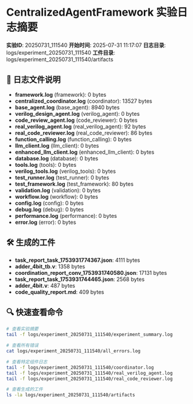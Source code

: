 # CentralizedAgentFramework 实验日志摘要

**实验ID**: 20250731_111540
**开始时间**: 2025-07-31 11:17:07
**日志目录**: logs/experiment_20250731_111540
**工件目录**: logs/experiment_20250731_111540/artifacts

## 📁 日志文件说明

- **framework.log** (framework): 0 bytes
- **centralized_coordinator.log** (coordinator): 13527 bytes
- **base_agent.log** (base_agent): 8940 bytes
- **verilog_design_agent.log** (verilog_agent): 0 bytes
- **code_review_agent.log** (code_reviewer): 0 bytes
- **real_verilog_agent.log** (real_verilog_agent): 92 bytes
- **real_code_reviewer.log** (real_code_reviewer): 86 bytes
- **function_calling.log** (function_calling): 0 bytes
- **llm_client.log** (llm_client): 0 bytes
- **enhanced_llm_client.log** (enhanced_llm_client): 0 bytes
- **database.log** (database): 0 bytes
- **tools.log** (tools): 0 bytes
- **verilog_tools.log** (verilog_tools): 0 bytes
- **test_runner.log** (test_runner): 0 bytes
- **test_framework.log** (test_framework): 80 bytes
- **validation.log** (validation): 0 bytes
- **workflow.log** (workflow): 0 bytes
- **config.log** (config): 0 bytes
- **debug.log** (debug): 0 bytes
- **performance.log** (performance): 0 bytes
- **error.log** (error): 0 bytes

## 🛠️ 生成的工件

- **task_report_task_1753931774367.json**: 4111 bytes
- **adder_4bit_tb.v**: 1358 bytes
- **coordination_report_conv_1753931740580.json**: 17131 bytes
- **task_report_task_1753931744465.json**: 2568 bytes
- **adder_4bit.v**: 487 bytes
- **code_quality_report.md**: 409 bytes

## 🔍 快速查看命令

```bash
# 查看实验摘要
tail -f logs/experiment_20250731_111540/experiment_summary.log

# 查看所有错误
cat logs/experiment_20250731_111540/all_errors.log

# 查看特定组件日志
tail -f logs/experiment_20250731_111540/coordinator.log
tail -f logs/experiment_20250731_111540/real_verilog_agent.log
tail -f logs/experiment_20250731_111540/real_code_reviewer.log

# 查看生成的工件
ls -la logs/experiment_20250731_111540/artifacts
```
